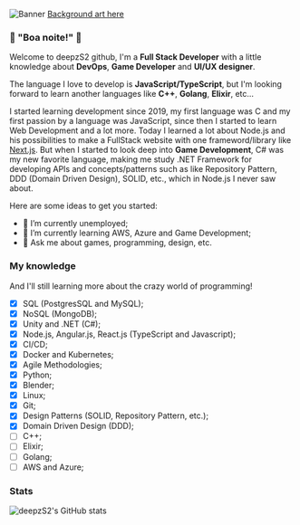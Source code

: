 ![Banner](./banner.gif)
[Background art here](https://tenor.com/view/dark-souls-bonfire-rest-warm-gif-16368928)

### 👋 "Boa noite!" 👋

Welcome to deepzS2 github,
I'm a **Full Stack Developer** with a little knowledge about **DevOps**, **Game Developer** and **UI/UX designer**.

The language I love to develop is **JavaScript/TypeScript**, but I'm looking forward to learn another languages like **C++**, **Golang**, **Elixir**, etc...

I started learning development since 2019, my first language was C and my first passion by a language was JavaScript, since then I started to learn Web Development and a lot more. Today I learned a lot about Node.js and his possibilities to make a FullStack website with one frameword/library like [Next.js](https://nextjs.org). But when I started to look deep into **Game Development**, C# was my new favorite language, making me study .NET Framework for developing APIs and concepts/patterns such as like Repository Pattern, DDD (Domain Driven Design), SOLID, etc., which in Node.js I never saw about.

Here are some ideas to get you started:

- 🔭 I’m currently unemployed;
- 🌱 I’m currently learning AWS, Azure and Game Development;
- 💬 Ask me about games, programming, design, etc.

### My knowledge
And I'll still learning more about the crazy world of programming!

- [x] SQL (PostgresSQL and MySQL);
- [x] NoSQL (MongoDB); 
- [x] Unity and .NET (C#);
- [x] Node.js, Angular.js, React.js (TypeScript and Javascript);
- [x] CI/CD;
- [x] Docker and Kubernetes;
- [x] Agile Methodologies;
- [x] Python;
- [x] Blender;
- [x] Linux;
- [x] Git;
- [x] Design Patterns (SOLID, Repository Pattern, etc.);
- [x] Domain Driven Design (DDD);
- [ ] C++;
- [ ] Elixir;
- [ ] Golang;
- [ ] AWS and Azure;

### Stats
![deepzS2's GitHub stats](https://github-readme-stats.vercel.app/api?username=deepzS2&show_icons=true&theme=dark)
